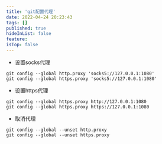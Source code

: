 ```yaml
---
title: 'git配置代理'
date: 2022-04-24 20:23:43
tags: []
published: true
hideInList: false
feature: 
isTop: false
---
```

* 设置socks代理
```
git config --global http.proxy 'socks5://127.0.0.1:1080'
git config --global https.proxy 'socks5://127.0.0.1:1080'
```
* 设置https代理
```
git config --global https.proxy http://127.0.0.1:1080
git config --global https.proxy https://127.0.0.1:1080
```
* 取消代理
```
git config --global --unset http.proxy
git config --global --unset https.proxy
```